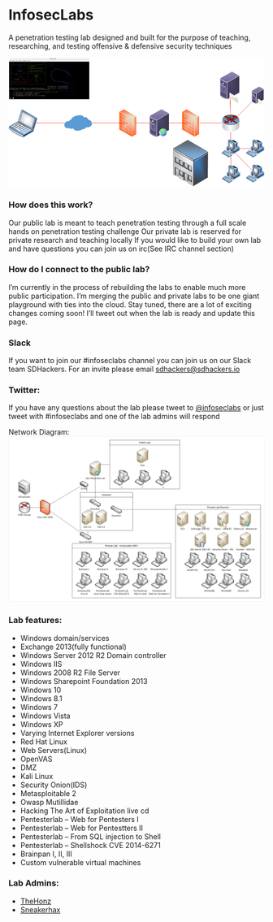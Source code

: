 # InfosecLabs
A penetration testing lab designed and built for the purpose of teaching, researching, and testing offensive &amp; defensive security techniques

![Alt text](images/Infoseclabs.png)

### How does this work?
Our public lab is meant to teach penetration testing through a full scale hands on penetration testing challenge
Our private lab is reserved for private research and teaching locally
If you would like to build your own lab and have questions you can  join us on irc(See IRC channel section)

### How do I connect to the public lab?
I’m currently in the process of rebuilding the labs to enable much more public participation.  I’m merging the public and private labs to be one giant playground with ties into the cloud.  Stay tuned, there are a lot of exciting changes coming soon!  I’ll tweet out when the lab is ready and update this page.

### Slack
If you want to join our #infoseclabs channel you can join us on our Slack team SDHackers. For an invite please email sdhackers@sdhackers.io

### Twitter:
If you have any questions about the lab please tweet to [@infoseclabs](https://twitter.com/Infoseclabs) or just tweet with #infoseclabs and one of the lab admins will respond

Network Diagram:
![Alt text](images/Infoseclabs-network-diagram.png)

### Lab features:
* Windows domain/services
* Exchange 2013(fully functional)
* Windows Server 2012 R2 Domain controller
* Windows IIS
* Windows 2008 R2 File Server
* Windows Sharepoint Foundation 2013
* Windows 10
* Windows 8.1
* Windows 7
* Windows Vista
* Windows XP
* Varying Internet Explorer versions
* Red Hat Linux
* Web Servers(Linux)
* OpenVAS
* DMZ
* Kali Linux
* Security Onion(IDS)
* Metasploitable 2
* Owasp Mutillidae
* Hacking The Art of Exploitation live cd
* Pentesterlab – Web for Pentesters I
* Pentesterlab – Web for Pentestters II
* Pentesterlab – From SQL injection to Shell
* Pentesterlab – Shellshock CVE 2014-6271
* Brainpan I, II, III
* Custom vulnerable virtual machines

### Lab Admins:
* [TheHonz](https://twitter.com/IamtheHonz)
* [Sneakerhax](https://twitter.com/sneakerhax)
